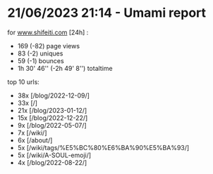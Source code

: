 # 21/06/2023 21:14 - Umami report
for www.shifeiti.com [24h] :

 - 169 (-82) page views
 - 83 (-2) uniques
 - 59 (-1) bounces
 - 1h 30' 46'' (-2h 49' 8'') totaltime


top 10 urls:
 - 38x [/blog/2022-12-09/]
 - 33x [/]
 - 21x [/blog/2023-01-12/]
 - 15x [/blog/2022-12-22/]
 - 9x [/blog/2022-05-07/]
 - 7x [/wiki/]
 - 6x [/about/]
 - 5x [/wiki/tags/%E5%BC%80%E6%BA%90%E5%BA%93/]
 - 5x [/wiki/A-SOUL-emoji/]
 - 4x [/blog/2022-08-22/]


